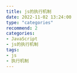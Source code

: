 ```yaml
---
title: js的执行机制
date: 2022-11-02 13:24:00
type: "categories"
recommend: 2
categories:
- JavaScript
- js的执行机制
tags:
- js
- 执行机制
---
```

